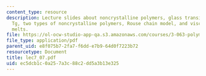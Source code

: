 ```yaml
---
content_type: resource
description: Lecture slides about noncrystalline polymers, glass transition temperature
  Tg, two types of noncrystalline polymers, Rouse chain model, and viscosity of polymeric
  melts.
file: https://ol-ocw-studio-app-qa.s3.amazonaws.com/courses/3-063-polymer-physics-spring-2007/ec5dcb1c0a257a3c88c2dd5a3b13e325_lec7_07.pdf
file_type: application/pdf
parent_uid: e8f075b7-2fa7-f6dd-e7b9-64d0f7223b72
resourcetype: Document
title: lec7_07.pdf
uid: ec5dcb1c-0a25-7a3c-88c2-dd5a3b13e325
---
```

